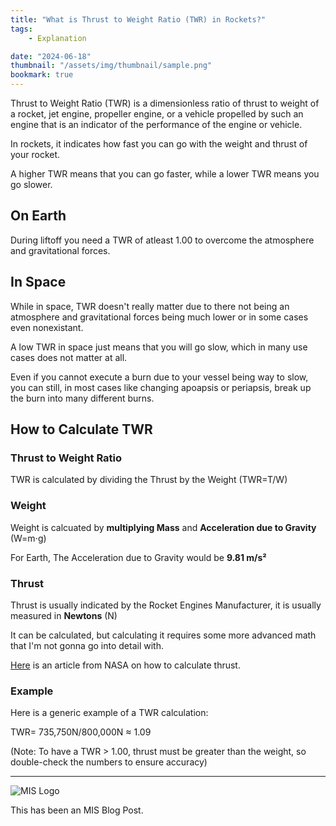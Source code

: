 ```yaml
---
title: "What is Thrust to Weight Ratio (TWR) in Rockets?"
tags:
    - Explanation

date: "2024-06-18"
thumbnail: "/assets/img/thumbnail/sample.png"
bookmark: true
---
```


Thrust to Weight Ratio (TWR) is a dimensionless ratio of thrust to weight of a rocket, jet engine, propeller engine, or a vehicle propelled by such an engine that is an indicator of the performance of the engine or vehicle.

In rockets, it indicates how fast you can go with the weight and thrust of your rocket.

A higher TWR means that you can go faster, while a lower TWR means you go slower.

## On Earth

During liftoff you need a TWR of atleast 1.00 to overcome the atmosphere and gravitational forces.

## In Space

While in space, TWR doesn't really matter due to there not being an atmosphere and gravitational forces being much lower or in some cases even nonexistant.

A low TWR in space just means that you will go slow, which in many use cases does not matter at all.

Even if you cannot execute a burn due to your vessel being way to slow, you can still, in most cases like changing apoapsis or periapsis, break up the burn into many different burns.

## How to Calculate TWR

### Thrust to Weight Ratio

TWR is calculated by dividing the Thrust by the Weight (TWR=T/W)

### Weight

Weight is calcuated by **multiplying Mass** and **Acceleration due to Gravity** (W=m⋅g)

For Earth, The Acceleration due to Gravity would be **9.81 m/s²**

### Thrust

Thrust is usually indicated by the Rocket Engines Manufacturer, it is usually measured in **Newtons** (N)

It can be calculated, but calculating it requires some more advanced math that I'm not gonna go into detail with.

[Here](https://www.grc.nasa.gov/WWW/k-12/airplane/rktthsum.html) is an article from NASA on how to calculate thrust.

### Example

Here is a generic example of a TWR calculation:

TWR= 735,750N/800,000N ≈ 1.09

(Note: To have a TWR > 1.00, thrust must be greater than the weight, so double-check the numbers to ensure accuracy)

---

![MIS Logo](/images/miko.png)

This has been an MIS Blog Post.
